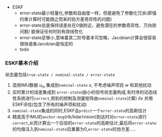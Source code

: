 - ESKF
  - error-state最小轻量化,参数和自由度一样，但是避免了参数化冗余(即强约束计算时可能随之而来的协方差奇异性的问题)
  - error-state总是保持误差处在0值附近，避免潜在的参数奇异性、万向锁问题/ 能保证任何时刻有效线性化
  - error-state足够小,意味着其二阶导基本可忽略，Jacobian计算会很容易很快或者Jacobian是恒定的
  - todo

### ESKF基本介绍
状态量包括`true-state / nominal-state / error-state`
1. 高频IMU数据 $u_m$ 集成到`nominal-state` $x$, 不考虑噪声项目 $w$ 和其他扰动
2. 实时累计的误差集成到 `error-state`(由小的信号状态量构成,有时序的动态线性系统进行`correct`,用到的控制及测量矩阵由`nominal-state`计算) $\delta x$ 并用ESKF评估(包含了所有的噪声项和扰动)
3. `nominal-state`集成的同时,ESKF会`prdict`一个`error-state`的高斯估计
4. 精度高于IMU的`anchor-msg`(rtk/lidar/vision)到达时对`error—state`进行`correct`,从而计算出一个后验的`error-state`的高斯估计,最后将`error-state`的均值注入到`nominal-state`后重置为0,`error-state`的协方差.....
